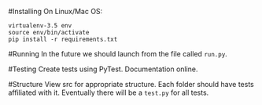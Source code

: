 #Installing
On Linux/Mac OS:

```
virtualenv-3.5 env
source env/bin/activate
pip install -r requirements.txt
```

#Running
In the future we should launch from the file called `run.py`.

#Testing
Create tests using PyTest. Documentation online.

#Structure
View src for appropriate structure. Each folder should have tests affiliated with it. Eventually there will be a `test.py` for all tests.
